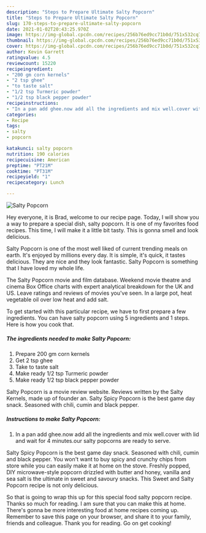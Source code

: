 ```yaml
---
description: "Steps to Prepare Ultimate Salty Popcorn"
title: "Steps to Prepare Ultimate Salty Popcorn"
slug: 170-steps-to-prepare-ultimate-salty-popcorn
date: 2021-01-02T20:43:25.970Z
image: https://img-global.cpcdn.com/recipes/256b76ed9cc71b0d/751x532cq70/salty-popcorn-recipe-main-photo.jpg
thumbnail: https://img-global.cpcdn.com/recipes/256b76ed9cc71b0d/751x532cq70/salty-popcorn-recipe-main-photo.jpg
cover: https://img-global.cpcdn.com/recipes/256b76ed9cc71b0d/751x532cq70/salty-popcorn-recipe-main-photo.jpg
author: Kevin Garrett
ratingvalue: 4.5
reviewcount: 15220
recipeingredient:
- "200 gm corn kernels"
- "2 tsp ghee"
- "to taste salt"
- "1/2 tsp Turmeric powder"
- "1/2 tsp black pepper powder"
recipeinstructions:
- "In a pan add ghee.now add all the ingredients and mix well.cover with lid and wait for 4 minutes.our salty popcorns are ready to serve."
categories:
- Recipe
tags:
- salty
- popcorn

katakunci: salty popcorn 
nutrition: 190 calories
recipecuisine: American
preptime: "PT21M"
cooktime: "PT31M"
recipeyield: "1"
recipecategory: Lunch

---
```



![Salty Popcorn](https://img-global.cpcdn.com/recipes/256b76ed9cc71b0d/751x532cq70/salty-popcorn-recipe-main-photo.jpg)

Hey everyone, it is Brad, welcome to our recipe page. Today, I will show you a way to prepare a special dish, salty popcorn. It is one of my favorites food recipes. This time, I will make it a little bit tasty. This is gonna smell and look delicious.

Salty Popcorn is one of the most well liked of current trending meals on earth. It's enjoyed by millions every day. It is simple, it's quick, it tastes delicious. They are nice and they look fantastic. Salty Popcorn is something that I have loved my whole life.

The Salty Popcorn movie and film database. Weekend movie theatre and cinema Box Office charts with expert analytical breakdown for the UK and US. Leave ratings and reviews of movies you&#39;ve seen. In a large pot, heat vegetable oil over low heat and add salt.


To get started with this particular recipe, we have to first prepare a few ingredients. You can have salty popcorn using 5 ingredients and 1 steps. Here is how you cook that.

<!--inarticleads1-->

##### The ingredients needed to make Salty Popcorn:

1. Prepare 200 gm corn kernels
1. Get 2 tsp ghee
1. Take to taste salt
1. Make ready 1/2 tsp Turmeric powder
1. Make ready 1/2 tsp black pepper powder


Salty Popcorn is a movie review website. Reviews written by the Salty Kernels, made up of founder an. Salty Spicy Popcorn is the best game day snack. Seasoned with chili, cumin and black pepper. 

<!--inarticleads2-->

##### Instructions to make Salty Popcorn:

1. In a pan add ghee.now add all the ingredients and mix well.cover with lid and wait for 4 minutes.our salty popcorns are ready to serve.


Salty Spicy Popcorn is the best game day snack. Seasoned with chili, cumin and black pepper. You won&#39;t want to buy spicy and crunchy chips from store while you can easily make it at home on the stove. Freshly popped, DIY microwave-style popcorn drizzled with butter and honey, vanilla and sea salt is the ultimate in sweet and savoury snacks. This Sweet and Salty Popcorn recipe is not only delicious. 

So that is going to wrap this up for this special food salty popcorn recipe. Thanks so much for reading. I am sure that you can make this at home. There's gonna be more interesting food at home recipes coming up. Remember to save this page on your browser, and share it to your family, friends and colleague. Thank you for reading. Go on get cooking!
